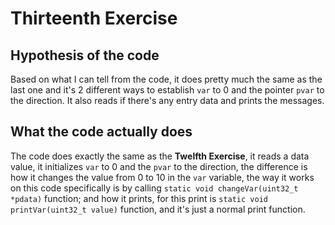 # Thirteenth Exercise

## Hypothesis of the code
Based on what I can tell from the code, it does pretty much the same as the last one and it's 2 different ways to establish `var` to 0 and the pointer `pvar` to the direction. It also reads if there's any entry data and prints the messages.

## What the code actually does
The code does exactly the same as the **Twelfth Exercise**, it reads a data value, it initializes `var` to 0 and the `pvar` to the direction, the difference is how it changes the value from 0 to 10 in the `var` variable, the way it works on this code specifically is by calling `static void changeVar(uint32_t *pdata)` function; and how it prints, for this print is `static void printVar(uint32_t value)` function, and it's just a normal print function.
